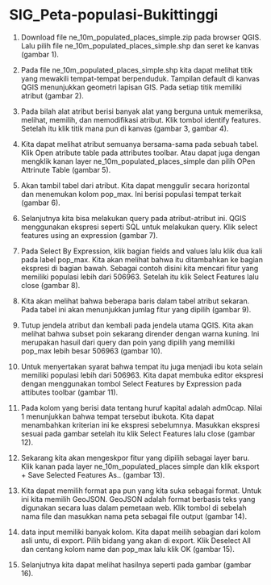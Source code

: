 # SIG_Peta-populasi-Bukittinggi

1. Download file ne_10m_populated_places_simple.zip pada browser QGIS. Lalu pilih file ne_10m_populated_places_simple.shp dan seret ke kanvas (gambar 1).

2. Pada file ne_10m_populated_places_simple.shp kita dapat melihat titik yang mewakili tempat-tempat berpenduduk. Tampilan default di kanvas QGIS menunjukkan geometri lapisan GIS. Pada setiap titik memiliki atribut (gambar 2).

3. Pada bilah alat atribut berisi banyak alat yang berguna untuk memeriksa, melihat, memilih, dan memodifikasi atribut. Klik tombol identify features. Setelah itu klik titik mana pun di kanvas (gambar 3, gambar 4).

4. Kita dapat melihat atribut semuanya bersama-sama pada sebuah tabel. Klik Open atribute table pada attributes toolbar. Atau dapat juga dengan mengklik kanan layer ne_10m_populated_places_simple dan pilih OPen Attrinute Table (gambar 5).

5. Akan tambil tabel dari atribut. Kita dapat menggulir secara horizontal dan menemukan kolom pop_max. Ini berisi populasi tempat terkait (gambar 6).

6. Selanjutnya kita bisa melakukan query pada atribut-atribut ini. QGIS menggunakan ekspresi seperti SQL untuk melakukan query. Klik select features using an expression (gambar 7).

7. Pada Select By Expression, klik bagian fields and values lalu klik dua kali pada label pop_max. Kita akan melihat bahwa itu ditambahkan ke bagian ekspresi di bagian bawah. Sebagai contoh disini kita mencari fitur yang memiliki populasi lebih dari 506963. Setelah itu klik Select Features lalu close (gambar 8).

8. Kita akan melihat bahwa beberapa baris dalam tabel atribut sekaran. Pada tabel ini akan menunjukkan jumlag fitur yang dipilih (gambar 9).

9. Tutup jendela atribut dan kembali pada jendela utama QGIS. Kita akan melihat bahwa subset poin sekarang dirender dengan warna kuning. Ini merupakan hasuil dari query dan poin yang dipilih yang memiliki pop_max lebih besar 506963 (gambar 10).

10. Untuk menyertakan syarat bahwa tempat itu juga menjadi ibu kota selain memiliki populasi lebih dari 506963. Kita dapat membuka editor ekspresi dengan menggunakan tombol Select Features by Expression pada attibutes toolbar (gambar 11).

11. Pada kolom yang berisi data tentang huruf kapital adalah adm0cap. Nilai 1 menunjukkan bahwa tempat tersebut ibukota. Kita dapat menambahkan kriterian ini ke ekspresi sebelumnya. Masukkan ekspresi sesuai pada gambar setelah itu klik Select Features lalu close (gambar 12).

12. Sekarang kita akan mengeskpor fitur yang dipilih sebagai layer baru. Klik kanan pada layer ne_10m_populated_places simple dan klik eksport + Save Selected Features As.. (gambar 13).

13. Kita dapat memilih format apa pun yang kita suka sebagai format. Untuk ini kita memilih GeoJSON. GeoJSON adalah format berbasis teks yang digunakan secara luas dalam pemetaan web. Klik tombol di sebelah nama file dan masukkan nama peta sebagai file output (gambar 14).

14. data input memiliki banyak kolom. Kita dapat meilih sebagian dari kolom asli untu, di export. Pilih bidang yang akan di export. Klik Deselect All dan centang kolom name dan pop_max lalu klik OK (gambar 15).

15. Selanjutnya kita dapat melihat hasilnya seperti pada gambar (gambar 16).


